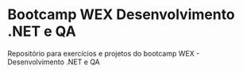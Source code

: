 # Bootcamp WEX Desenvolvimento .NET e QA
Repositório para exercícios e projetos do bootcamp WEX - Desenvolvimento .NET e QA
